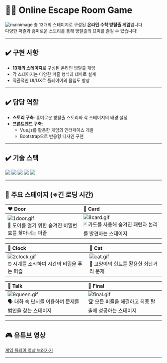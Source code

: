 # 🕵️‍♂️ Online Escape Room Game
![mainimage](https://github.com/user-attachments/assets/b082286d-934d-48c5-a34f-0c48dee0ccb4)
총 13개의 스테이지로 구성된 **온라인 수학 방탈출 게임**입니다. <br>
다양한 퍼즐과 흥미로운 스토리를 통해 방탈출의 묘미를 즐길 수 있습니다!


---

## ✔️ 구현 사항

- **13개의 스테이지**로 구성된 온라인 방탈출 게임
- 각 스테이지는 다양한 퍼즐 형식과 테마로 설계
- 직관적인 UI/UX로 플레이어의 몰입도 향상

---

## ✔️ 담당 역할

- **스토리 구축**: 흥미로운 방탈출 스토리와 각 스테이지의 배경 설정
- **프론트엔드 구축**: 
  - Vue.js를 활용한 게임의 인터페이스 개발
  - Bootstrap으로 반응형 디자인 구현

---

## ✔️ 기술 스택

<p>
<img src="https://img.shields.io/badge/html5-E34F26?style=for-the-badge&logo=html5&logoColor=white">
<img src="https://img.shields.io/badge/css-1572B6?style=for-the-badge&logo=css3&logoColor=white">
<img src="https://img.shields.io/badge/javascript-F7DF1E?style=for-the-badge&logo=javascript&logoColor=black">
<img src="https://img.shields.io/badge/jquery-0769AD?style=for-the-badge&logo=jquery&logoColor=white">
<img src="https://img.shields.io/badge/vue.js-4FC08D?style=for-the-badge&logo=vue.js&logoColor=white">
</p>

---

## 🌟 주요 스테이지 (※긴 로딩 시간)

| **❤️ Door** | **🧡 Card** |
|:------------|:-----------|
| ![1door.gif](images/1door.gif)  <br>🔑 도어를 열기 위한 숨겨진 비밀번호를 찾아내는 퍼즐 | ![8card.gif](images/8card.gif)  <br>🃏 카드를 사용해 숨겨진 패턴과 논리를 발견하는 스테이지 |

| **💜 Clock** | **💚 Cat** |
|:-------------|:----------|
| ![2clock.gif](images/2clock.gif)  <br>⏰ 시계를 조작하여 시간의 비밀을 푸는 퍼즐 | ![cat.gif](images/cat.gif)  <br>🐾 고양이의 힌트를 활용한 최단거리 문제 |

| **💛 Talk** | **💚 Final** |
|:------------|:------------|
| ![9queen.gif](images/9queen.gif)  <br>🗣️ 대화 속 단서를 이용하여 문제를 범인을 찾는 스테이지 | ![final.gif](images/final2.gif)  <br>🏆 모든 퍼즐을 해결하고 최종 탈출에 성공하는 스테이지 |


---

## 🎮 유튜브 영상

[게임 플레이 영상 보러가기](https://www.youtube.com/watch?v=bX1xGlFm-a8)

---
